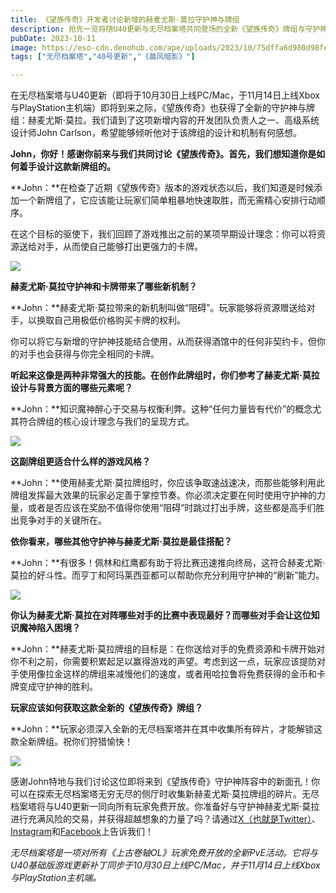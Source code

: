 ```yaml
---
title: 《望族传奇》开发者讨论新增的赫麦尤斯·莫拉守护神与牌组
description: 抢先一览将随U40更新与无尽档案塔共同登场的全新《望族传奇》牌组与守护神！
pubDate: 2023-10-11
image: https://eso-cdn.denohub.com/ape/uploads/2023/10/75dffa6d980d98feaa0c43730e414e08.jpg
tags: ["无尽档案塔","40号更新","《晨风暗影》"]

---
```


在无尽档案塔与U40更新（即将于10月30日上线PC/Mac，于11月14日上线Xbox与PlayStation主机端）即将到来之际，《望族传奇》也获得了全新的守护神与牌组：赫麦尤斯·莫拉。我们请到了这项新增内容的开发团队负责人之一、高级系统设计师John
Carlson，希望能够倾听他对于该牌组的设计和机制有何感想。

**John，你好！感谢你前来与我们共同讨论《望族传奇》。首先，我们想知道你是如何着手设计这款新牌组的。**

**John：**在检查了近期《望族传奇》版本的游戏状态以后，我们知道是时候添加一个新牌组了，它应该能让玩家们简单粗暴地快速取胜，而无需精心安排行动顺序。

在这个目标的驱使下，我们回顾了游戏推出之前的某项早期设计理念：你可以将资源送给对手，从而使自己能够打出更强力的卡牌。

![](https://eso-cdn.denohub.com/ape/uploads/2023/10/5130138a4efdd5b7a580ad6bbda4a77763803.jpg)

**赫麦尤斯·莫拉守护神和卡牌带来了哪些新机制？**

**John：**赫麦尤斯·莫拉带来的新机制叫做“阻碍”。玩家能够将资源赠送给对手，以换取自己用极低价格购买卡牌的权利。

你可以将它与新增的守护神技能结合使用，从而获得酒馆中的任何非契约卡，但你的对手也会获得与你完全相同的卡牌。

**听起来这像是两种非常强大的技能。在创作此牌组时，你们参考了赫麦尤斯·莫拉设计与背景方面的哪些元素呢？**

**John：**知识魔神醉心于交易与权衡利弊。这种“任何力量皆有代价”的概念尤其符合牌组的核心设计理念与我们的呈现方式。

![](https://eso-cdn.denohub.com/ape/uploads/2023/10/36a6535691e1af5d7cb0351a7c14481a65725.jpg)

**这副牌组更适合什么样的游戏风格？**

**John：**使用赫麦尤斯·莫拉牌组时，你应该争取速战速决，而那些能够利用此牌组发挥最大效果的玩家必定善于掌控节奏。你必须决定要在何时使用守护神的力量，或者是否应该在奖励不值得你使用“阻碍”时跳过打出手牌，这些都是高手们胜出竞争对手的关键所在。

**依你看来，哪些其他守护神与赫麦尤斯·莫拉是最佳搭配？**

**John：**有很多！佩林和红鹰都有助于将比赛迅速推向终局，这符合赫麦尤斯·莫拉的好斗性。而亨丁和阿玛莱西亚都可以帮助你充分利用守护神的“刷新”能力。

![](https://eso-cdn.denohub.com/ape/uploads/2023/10/c0df2ccfacc854db3db7de5b93adf30d61428.jpg)

**你认为赫麦尤斯·莫拉在对阵哪些对手的比赛中表现最好？而哪些对手会让这位知识魔神陷入困境？**

**John：**赫麦尤斯·莫拉牌组的目标是：在你送给对手的免费资源和卡牌开始对你不利之前，你需要积累起足以赢得游戏的声望。考虑到这一点，玩家应该提防对手使用像拉金这样的牌组来减慢他们的速度，或者用哈拉鲁将免费获得的金币和卡牌变成守护神的胜利。

**玩家应该如何获取这款全新的《望族传奇》牌组？**

**John：**玩家必须深入全新的无尽档案塔并在其中收集所有碎片，才能解锁这款全新牌组。祝你们狩猎愉快！

![](https://eso-cdn.denohub.com/ape/uploads/2023/10/0bb806de43186cd911d01c73f6d5181e60741.jpg)

感谢John特地与我们讨论这位即将来到《望族传奇》守护神阵容中的新面孔！你可以在探索无尽档案塔无穷无尽的侧厅时收集新赫麦尤斯·莫拉牌组的碎片。无尽档案塔将与U40更新一同向所有玩家免费开放。你准备好与守护神赫麦尤斯·莫拉进行充满风险的交易，并获得超越想象的力量了吗？请通过[X（也就是Twitter）](https://twitter.com/TESOnline)、[Instagram](https://www.instagram.com/elderscrollsonline/)和[Facebook](https://www.facebook.com/elderscrollsonline)上告诉我们！

_无尽档案塔是一项对所有《上古卷轴OL》玩家免费开放的全新PvE活动。它将与U40基础版游戏更新补丁同步于10月30日上线PC/Mac，并于11月14日上线Xbox与PlayStation主机端。_
